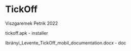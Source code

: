 # TickOff
Viszgaremek Petrik 2022

tickoff.apk - installer

Ibrányi_Levente_TickOff_mobil_documentation.docx - doc
